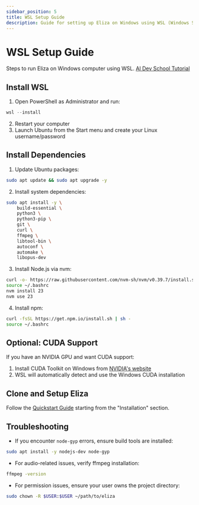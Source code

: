 ```yaml
---
sidebar_position: 5
title: WSL Setup Guide
description: Guide for setting up Eliza on Windows using WSL (Windows Subsystem for Linux)
---
```


# WSL Setup Guide

Steps to run Eliza on Windows computer using WSL.
[AI Dev School Tutorial](https://www.youtube.com/watch?v=ArptLpQiKfI)

## Install WSL

1. Open PowerShell as Administrator and run:

```powershell
wsl --install
```

2. Restart your computer
3. Launch Ubuntu from the Start menu and create your Linux username/password

## Install Dependencies

1. Update Ubuntu packages:

```bash
sudo apt update && sudo apt upgrade -y
```

2. Install system dependencies:

```bash
sudo apt install -y \
    build-essential \
    python3 \
    python3-pip \
    git \
    curl \
    ffmpeg \
    libtool-bin \
    autoconf \
    automake \
    libopus-dev
```

3. Install Node.js via nvm:

```bash
curl -o- https://raw.githubusercontent.com/nvm-sh/nvm/v0.39.7/install.sh | bash
source ~/.bashrc
nvm install 23
nvm use 23
```

4. Install npm:

```bash
curl -fsSL https://get.npm.io/install.sh | sh -
source ~/.bashrc
```

## Optional: CUDA Support

If you have an NVIDIA GPU and want CUDA support:

1. Install CUDA Toolkit on Windows from [NVIDIA's website](https://developer.nvidia.com/cuda-downloads)
2. WSL will automatically detect and use the Windows CUDA installation

## Clone and Setup Eliza

Follow the [Quickstart Guide](../quickstart.md) starting from the "Installation" section.

## Troubleshooting

- If you encounter `node-gyp` errors, ensure build tools are installed:

```bash
sudo apt install -y nodejs-dev node-gyp
```

- For audio-related issues, verify ffmpeg installation:

```bash
ffmpeg -version
```

- For permission issues, ensure your user owns the project directory:

```bash
sudo chown -R $USER:$USER ~/path/to/eliza
```
